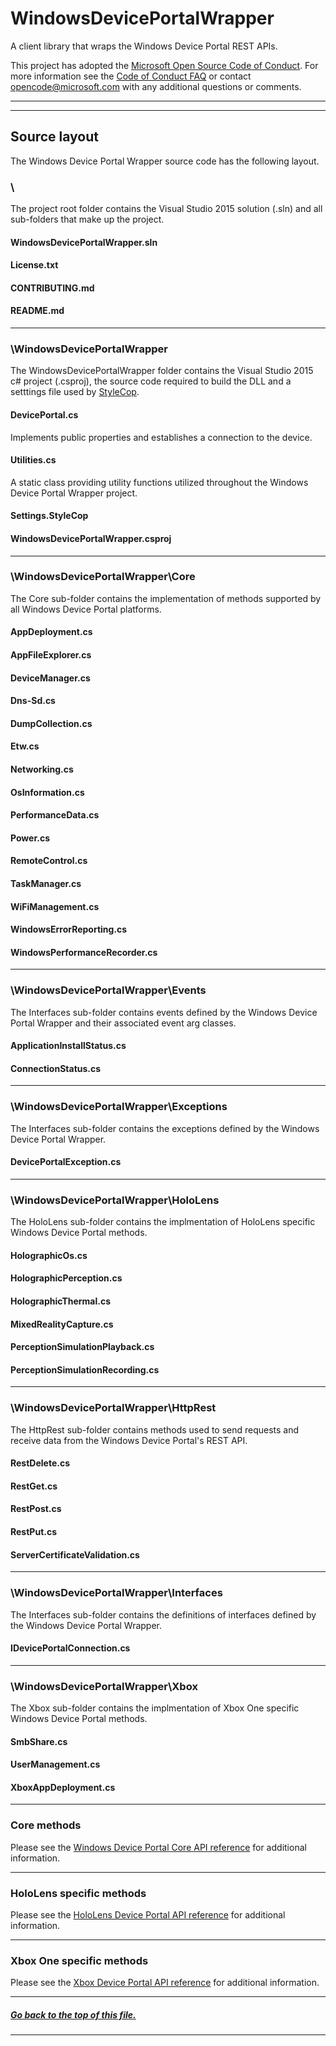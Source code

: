 # WindowsDevicePortalWrapper
A client library that wraps the Windows Device Portal REST APIs.

This project has adopted the [Microsoft Open Source Code of Conduct](https://opensource.microsoft.com/codeofconduct/). For more information see the [Code of Conduct FAQ](https://opensource.microsoft.com/codeofconduct/faq/) or contact [opencode@microsoft.com](mailto:opencode@microsoft.com) with any additional questions or comments.

---
---

## Source layout

The Windows Device Portal Wrapper source code has the following layout.

### \
The project root folder contains the Visual Studio 2015 solution (.sln) and all sub-folders that make up the project.

#### WindowsDevicePortalWrapper.sln

#### License.txt

#### CONTRIBUTING.md

#### README.md

---

### \WindowsDevicePortalWrapper
The WindowsDevicePortalWrapper folder contains the Visual Studio 2015 c# project (.csproj), the source code required to build the DLL and a setttings file used by [StyleCop](http://stylecop.codeplex.com).

#### DevicePortal.cs
Implements public properties and establishes a connection to the device.

#### Utilities.cs
A static class providing utility functions utilized throughout the Windows Device Portal Wrapper project.

#### Settings.StyleCop

#### WindowsDevicePortalWrapper.csproj

---

### \WindowsDevicePortalWrapper\Core
The Core sub-folder contains the implementation of methods supported by all Windows Device Portal platforms.

#### AppDeployment.cs

#### AppFileExplorer.cs

#### DeviceManager.cs

#### Dns-Sd.cs

#### DumpCollection.cs

#### Etw.cs

#### Networking.cs

#### OsInformation.cs

#### PerformanceData.cs

#### Power.cs

#### RemoteControl.cs

#### TaskManager.cs

#### WiFiManagement.cs

#### WindowsErrorReporting.cs

#### WindowsPerformanceRecorder.cs

---

### \WindowsDevicePortalWrapper\Events
The Interfaces sub-folder contains events defined by the Windows Device Portal Wrapper and their associated event arg classes.

#### ApplicationInstallStatus.cs

#### ConnectionStatus.cs

---

### \WindowsDevicePortalWrapper\Exceptions
The Interfaces sub-folder contains the exceptions defined by the Windows Device Portal Wrapper.

#### DevicePortalException.cs

---

### \WindowsDevicePortalWrapper\HoloLens
The HoloLens sub-folder contains the implmentation of HoloLens specific Windows Device Portal methods.

#### HolographicOs.cs

#### HolographicPerception.cs

#### HolographicThermal.cs

#### MixedRealityCapture.cs

#### PerceptionSimulationPlayback.cs

#### PerceptionSimulationRecording.cs

---

### \WindowsDevicePortalWrapper\HttpRest
The HttpRest sub-folder contains methods used to send requests and receive data from the Windows Device Portal's REST API.

#### RestDelete.cs

#### RestGet.cs

#### RestPost.cs

#### RestPut.cs

#### ServerCertificateValidation.cs

---

### \WindowsDevicePortalWrapper\Interfaces
The Interfaces sub-folder contains the definitions of interfaces defined by the Windows Device Portal Wrapper.

#### IDevicePortalConnection.cs

---

### \WindowsDevicePortalWrapper\Xbox
The Xbox sub-folder contains the implmentation of Xbox One specific Windows Device Portal methods.

#### SmbShare.cs

#### UserManagement.cs

#### XboxAppDeployment.cs

---

### Core methods

Please see the [Windows Device Portal Core API reference](https://msdn.microsoft.com/en-us/windows/uwp/debug-test-perf/device-portal-api-core) for additional information.

---

### HoloLens specific methods

Please see the [HoloLens Device Portal API reference](https://developer.microsoft.com/en-us/windows/holographic/device_portal_api_reference) for additional information.

---

### Xbox One specific methods

Please see the [Xbox Device Portal API reference](https://msdn.microsoft.com/en-us/windows/uwp/xbox-apps/reference) for additional information.

---
##### [Go back to the top of this file.](https://github.com/Microsoft/WindowsDevicePortalWrapper#WindowsDevicePortalWrapper)
---